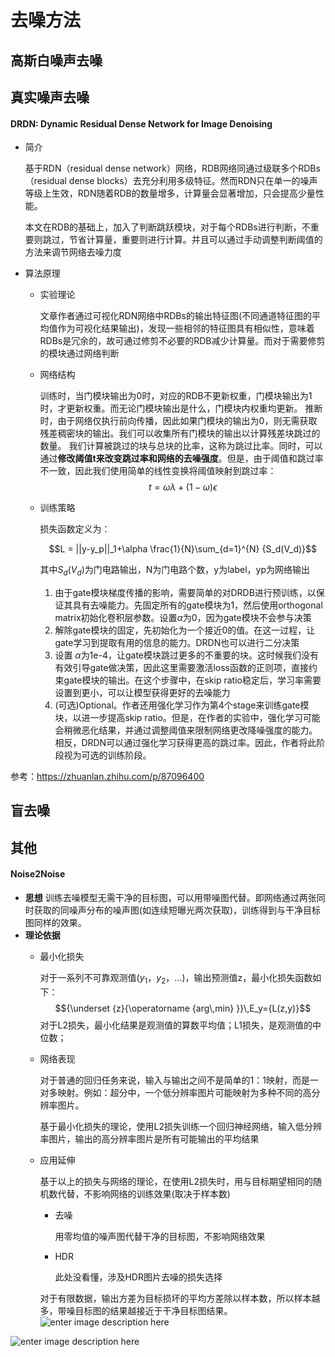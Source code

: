 # 去噪方法

## 高斯白噪声去噪

## 真实噪声去噪
#### DRDN: Dynamic Residual Dense Network for Image Denoising
- 简介

  基于RDN（residual dense network）网络，RDB网络同通过级联多个RDBs（residual dense blocks）去充分利用多级特征。然而RDN只在单一的噪声等级上生效，RDN随着RDB的数量增多，计算量会显著增加，只会提高少量性能。
  
  本文在RDB的基础上，加入了判断跳跃模块，对于每个RDBs进行判断，不重要则跳过，节省计算量，重要则进行计算。并且可以通过手动调整判断阈值的方法来调节网络去噪力度
  
- 算法原理
	- 实验理论
	
	  文章作者通过可视化RDN网络中RDBs的输出特征图(不同通道特征图的平均值作为可视化结果输出)，发现一些相邻的特征图具有相似性，意味着RDBs是冗余的，故可通过修剪不必要的RDB减少计算量。而对于需要修剪的模块通过网络判断
	  
	- 网络结构
		
		训练时，当门模块输出为0时，对应的RDB不更新权重，门模块输出为1时，才更新权重。而无论门模块输出是什么，门模块内权重均更新。
		推断时，由于网络仅执行前向传播，因此如果门模块的输出为0，则无需获取残差稠密块的输出。我们可以收集所有门模块的输出以计算残差块跳过的数量。 我们计算被跳过的块与总块的比率，这称为跳过比率。同时，可以通过**修改阈值t来改变跳过率和网络的去噪强度**。但是，由于阈值和跳过率不一致，因此我们使用简单的线性变换将阈值映射到跳过率：
		$$t = \omega \lambda+(1-\omega)\epsilon$$
		
	- 训练策略
	   
	   损失函数定义为：
	   
	   $$L = ||y-y_p||_1+\alpha \frac{1}{N}\sum_{d=1}^{N} {S_d(V_d)}$$
	   
	   其中$S_d(V_d)$为门电路输出，N为门电路个数，y为label，yp为网络输出
	   
	  1. 由于gate模块梯度传播的影响，需要简单的对DRDB进行预训练，以保证其具有去噪能力。先固定所有的gate模块为1，然后使用orthogonal matrix初始化卷积层参数。设置$\alpha$为0，因为gate模块不会参与决策
	  2. 解除gate模块的固定，先初始化为一个接近0的值。在这一过程，让gate学习到提取有用的信息的能力。DRDN也可以进行二分决策
	  3. 设置 $\alpha$为1e-4，让gate模块跳过更多的不重要的块。这时候我们没有有效引导gate做决策，因此这里需要激活loss函数的正则项，直接约束gate模块的输出。在这个步骤中，在skip ratio稳定后，学习率需要设置到更小，可以让模型获得更好的去噪能力
	  4. (可选)Optional。作者还用强化学习作为第4个stage来训练gate模块，以进一步提高skip ratio。但是，在作者的实验中，强化学习可能会稍微恶化结果，并通过调整阈值来限制网络更改降噪强度的能力。相反，DRDN可以通过强化学习获得更高的跳过率。因此，作者将此阶段视为可选的训练阶段。
	  
参考：https://zhuanlan.zhihu.com/p/87096400
## 盲去噪


## 其他
#### Noise2Noise
- **思想**
  训练去噪模型无需干净的目标图，可以用带噪图代替。即网络通过两张同时获取的同噪声分布的噪声图(如连续短曝光两次获取)，训练得到与干净目标图同样的效果。
- **理论依据**
	- 最小化损失
	  
	  对于一系列不可靠观测值($y_1$，$y_2$，...)，输出预测值z，最小化损失函数如下：
	  $${\underset {z}{\operatorname {arg\,min} }}\,E_y={L(z,y)}$$
	  对于L2损失，最小化结果是观测值的算数平均值；L1损失，是观测值的中位数；
	  
	- 网络表现
	  
	  对于普通的回归任务来说，输入与输出之间不是简单的1：1映射，而是一对多映射。例如：超分中，一个低分辨率图片可能映射为多种不同的高分辨率图片。

	  基于最小化损失的理论，使用L2损失训练一个回归神经网络，输入低分辨率图片，输出的高分辨率图片是所有可能输出的平均结果
	
	- 应用延伸
	
		基于以上的损失与网络的理论，在使用L2损失时，用与目标期望相同的随机数代替，不影响网络的训练效果(取决于样本数)
		
		- 去噪	
		
			用零均值的噪声图代替干净的目标图，不影响网络效果

		- HDR
		
			此处没看懂，涉及HDR图片去噪的损失选择

		对于有限数据，输出方差为目标损坏的平均方差除以样本数，所以样本越多，带噪目标图的结果越接近于干净目标图结果。
![enter image description here][god]

![enter image description here](god)




[god]:https://lh3.googleusercontent.com/NGIwvlWHbZFUqtZcJZG8AIg5QEPkLp6ukl-ucTJFTG6PlxeiezYMG3VWkIKeZO1rFkpjvTkPZTOMwwTfc9dhAaHntVJMbllX-cdofimbg78ONHV7pOkBzJ2LxsS1oUyfpHvJQbowtffK1hyRBgL2nSCo36fq9wgovSu49J7KHmLH9bB6u5xhlCWQGjobKwfkpOFSwOEgpsHGEIUAzyWtNRubEt5ouTTxSUZFEit-zNgZ4rrn3XNWpHilvbTrZ5XeyprAVXVLvWvThdbKNjuslggaj8ws1wCC-8WlwnfhT_6Q81z0AwHFX413ufp0r-DlX13_n8JmWzQeo_2TDR8Xx3jAjnhS7vx868pLeknIOzyzOd2UZn_5ohPTo-Sg3OUF8fWPpLvMBKnvQiYtCGgmMclLU-FjupODSWfGBbYZQTc5sOjDT7n3b5o9UCsQZ8hhLO5aqmPGjyxhMW5ttCT5kYVDW-A1NkqF5qZ4RZHiyeCrUvExnKw-t36qUgf5GeaAGfI3viIP_a4Cs6uQVihmDtg92JYpjUj8HJDazpsEI1ncRYuBaHOWefqoWaqbHmwi57jCFRRgDyawNMijT2Sm7SDq69athDvC_GfYac2-OEyoceE3WXmT9grPzc5zxxvISRH9LLJdd3mG8Vqw0XdqYG_5epphPdHkQEEaIDzKnOQ-LEbT7bnaIQpHkLwRWlHurS4LUtX91t-cAiuvur6PoK8=w1262-h179-no?authuser=0https://lh3.googleusercontent.com/NGIwvlWHbZFUqtZcJZG8AIg5QEPkLp6ukl-ucTJFTG6PlxeiezYMG3VWkIKeZO1rFkpjvTkPZTOMwwTfc9dhAaHntVJMbllX-cdofimbg78ONHV7pOkBzJ2LxsS1oUyfpHvJQbowtffK1hyRBgL2nSCo36fq9wgovSu49J7KHmLH9bB6u5xhlCWQGjobKwfkpOFSwOEgpsHGEIUAzyWtNRubEt5ouTTxSUZFEit-zNgZ4rrn3XNWpHilvbTrZ5XeyprAVXVLvWvThdbKNjuslggaj8ws1wCC-8WlwnfhT_6Q81z0AwHFX413ufp0r-DlX13_n8JmWzQeo_2TDR8Xx3jAjnhS7vx868pLeknIOzyzOd2UZn_5ohPTo-Sg3OUF8fWPpLvMBKnvQiYtCGgmMclLU-FjupODSWfGBbYZQTc5sOjDT7n3b5o9UCsQZ8hhLO5aqmPGjyxhMW5ttCT5kYVDW-A1NkqF5qZ4RZHiyeCrUvExnKw-t36qUgf5GeaAGfI3viIP_a4Cs6uQVihmDtg92JYpjUj8HJDazpsEI1ncRYuBaHOWefqoWaqbHmwi57jCFRRgDyawNMijT2Sm7SDq69athDvC_GfYac2-OEyoceE3WXmT9grPzc5zxxvISRH9LLJdd3mG8Vqw0XdqYG_5epphPdHkQEEaIDzKnOQ-LEbT7bnaIQpHkLwRWlHurS4LUtX91t-cAiuvur6PoK8=w1262-h179-no?authuser=0
<!--stackedit_data:
eyJoaXN0b3J5IjpbLTY1MTQxNDI4MSwtMTQ5ODg1MTg2MiwxMj
M1MTQ2NDIyLDEwMjEyMjEyNCwtMTkwMzI3MjI1NSw0NTA5OTA0
ODgsNDUwOTkwNDg4LDE4ODMzMjQ3MjgsOTk4MDIxNDg2LDE2ND
M3NDc3ODIsLTExNDMzMzkzMzIsMTc1MTExMDIyMywtMjExNjIw
NzE4OSwtMjY2NjEyMjg2LDM5Mzc3MDk3NCwtMTAzNTU3MzM0My
w2ODU0MzIyNTAsMjExNzExMjg3MywtMTk1MTgxNzQzNiwtMTQx
NjM0MjM3NV19
-->